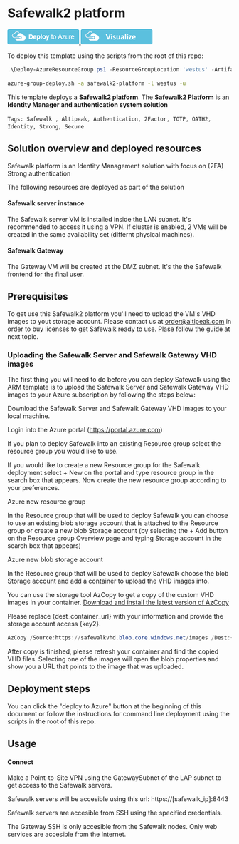 # Safewalk2 platform

<a href="https://portal.azure.com/#create/Microsoft.Template/uri/https%3A%2F%2Fraw.githubusercontent.com%2Faltipeak%2Fazure-quickstart-templates%2Fsafewalk2-platform-beta-local%2Fsafewalk2-platform%2Fazuredeploy.json" target="_blank">
<img src="https://raw.githubusercontent.com/Azure/azure-quickstart-templates/master/1-CONTRIBUTION-GUIDE/images/deploytoazure.png"/>
</a>
<a href="http://armviz.io/#/?load=https%3A%2F%2Fraw.githubusercontent.com%2Faltipeak%2Fazure-quickstart-templates%2Fsafewalk2-platform-beta-local%2Fsafewalk2-platform%2Fazuredeploy.json" target="_blank">
<img src="https://raw.githubusercontent.com/Azure/azure-quickstart-templates/master/1-CONTRIBUTION-GUIDE/images/visualizebutton.png"/>
</a>

To deploy this template using the scripts from the root of this repo:

```PowerShell
.\Deploy-AzureResourceGroup.ps1 -ResourceGroupLocation 'westus' -ArtifactsStagingDirectory 'safewalk2-platform' -UploadArtifacts 
```
```bash
azure-group-deploy.sh -a safewalk2-platform -l westus -u
```

This template deploys a **Safewalk2 platform**. The **Safewalk2 Platform** is an **Identity Manager and authentication system solution**

`Tags: Safewalk , Altipeak, Authentication, 2Factor, TOTP, OATH2, Identity, Strong, Secure`

## Solution overview and deployed resources

Safewalk platform is an Identity Management solution with focus on (2FA) Strong authentication

The following resources are deployed as part of the solution

#### Safewalk server instance

The Safewalk server VM is installed inside the LAN subnet. It's recommended to access it using a VPN. If cluster is enabled, 2 VMs will be created in the same availability set (differnt physical machines).

#### Safewalk Gateway

The Gateway VM will be created at the DMZ subnet. It's the the Safewalk frontend for the final user.


## Prerequisites

To get use this Safewalk2 platform you'll need to upload the VM's VHD images to yout storage account.
Please contact us at order@altipeak.com in order to buy licenses to get Safewalk ready to use.
Plase follow the guide at next topic.


### Uploading the Safewalk Server and Safewalk Gateway VHD images

The first thing you will need to do before you can deploy Safewalk using the ARM template is to upload the Safewalk Server and Safewalk Gateway VHD images to your Azure subscription by following the steps below:

Download the Safewalk Server and Safewalk Gateway VHD images to your local machine.

Login into the Azure portal (https://portal.azure.com)

If you plan to deploy Safewalk into an existing Resource group select the resource group you would like to use.

If you would like to create a new Resource group for the Safewalk deployment select + New on the portal and type resource group in the search box that appears. Now create the new resource group according to your preferences.

Azure new resource group

In the Resource group that will be used to deploy Safewalk you can choose to use an existing blob storage account that is attached to the Resource group or create a new blob Storage account (by selecting the + Add button on the Resource group Overview page and typing Storage account in the search box that appears)

Azure new blob storage account

In the Resource group that will be used to deploy Safewalk choose the blob Storage account and add a container to upload the VHD images into.

You can use the storage tool AzCopy to get a copy of the custom VHD images in your container. <a href="http://aka.ms/downloadazcopy" target="_blank">Download and install the latest version of AzCopy</a>

Please replace {dest_container_url} with your information and provide the storage account access {key2}.

```PowerShell
AzCopy /Source:https://safewalkvhd.blob.core.windows.net/images /Dest:{dest_container_url} /SourceKey:fkncsm84fINJHbcoeFmLYORj/h0dzM1kxB4iF/pOnuCLfvLqTRJGkK2oixACn1vZAT046TLyVIpBWfLgS2ddnA== /DestKey:{key2} /S
```

After copy is finished, please refresh your container and find the copied VHD files.
Selecting one of the images will open the blob properties and show you a URL that points to the image that was uploaded.

## Deployment steps

You can click the "deploy to Azure" button at the beginning of this document or follow the instructions for command line deployment using the scripts in the root of this repo.

## Usage

#### Connect

Make a Point-to-Site VPN using the GatewaySubnet of the LAP subnet to get access to the Safewalk servers.

Safewalk servers will be accesible using this url: https://[safewalk_ip]:8443

Safewalk servers are accesible from SSH using the specified credentials.

The Gateway SSH is only accesible from the Safewalk nodes. Only web services are accesible from the Internet.
